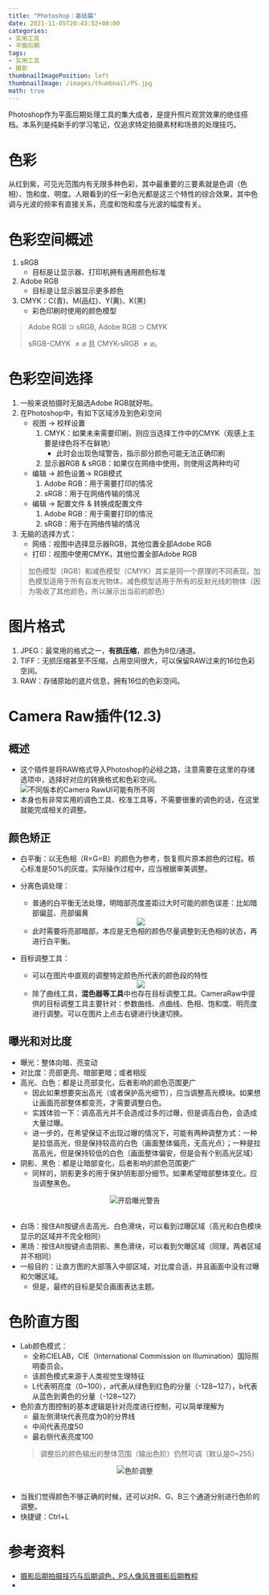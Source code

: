 ```yaml
---
title: "Photoshop：基础篇"
date: 2021-11-05T20:43:52+08:00
categories:
- 实用工具
- 平面后期
tags:
- 实用工具
- 摄影
thumbnailImagePosition: left
thumbnailImage: /images/thumbnail/PS.jpg
math: true
---
```

Photoshop作为平面后期处理工具的集大成者，是提升照片观赏效果的绝佳搭档。本系列是纯新手的学习笔记，仅追求特定拍摄素材和场景的处理技巧。
<!--more-->
# 色彩
从红到紫，可见光范围内有无限多种色彩，其中最重要的三要素就是色调（色相）、饱和度、明度。人眼看到的任一彩色光都是这三个特性的综合效果，其中色调与光波的频率有直接关系，亮度和饱和度与光波的幅度有关。
# 色彩空间概述
1. sRGB
    - 目标是让显示器、打印机拥有通用颜色标准
2. Adobe RGB
    - 目标是让显示器显示更多颜色
3. CMYK：C(青)、M(品红)、Y(黄)、K(黑)
    - 彩色印刷时使用的颜色模型
> Adobe RGB $\supset$ sRGB, Adobe RGB $\supset$ CMYK
>
> sRGB-CMYK $\ne \varnothing$ 且 CMYK-sRGB $\ne \varnothing$。
# 色彩空间选择
1. 一般来说拍摄时无脑选Adobe RGB就好啦。
2. 在Photoshop中，有如下区域涉及到色彩空间
    - 视图 -> 校样设置
        1. CMYK：如果未来需要印刷，则应当选择工作中的CMYK（观感上主要是绿色将不在鲜艳）
            - 此时会出现色域警告，指示部分颜色可能无法正确印刷
        2. 显示器RGB & sRGB：如果仅在网络中使用，则使用这两种均可
    - 编辑 -> 颜色设置-> RGB模式
        1. Adobe RGB：用于需要打印的情况
        2. sRGB：用于在网络传输的情况
    - 编辑 -> 配置文件 & 转换成配置文件
        1. Adobe RGB：用于需要打印的情况
        2. sRGB：用于在网络传输的情况
3. 无脑的选择方式：
    - 网络：视图中选择显示器RGB，其他位置全部Adobe RGB
    - 打印：视图中使用CMYK，其他位置全部Adobe RGB
> 加色模型（RGB）和减色模型（CMYK）其实是同一个原理的不同表现。加色模型适用于所有自发光物体，减色模型适用于所有的反射光线的物体（因为吸收了其他颜色，所以展示出当前的颜色）
# 图片格式
1. JPEG：最常用的格式之一，**有损压缩**，颜色为8位/通道。
2. TIFF：无损压缩甚至不压缩，占用空间很大，可以保留RAW过来的16位色彩空间。
3. RAW：存储原始的底片信息，拥有16位的色彩空间。
# Camera Raw插件(12.3)
## 概述
- 这个插件是将RAW格式导入Photoshop的必经之路，注意需要在这里的存储选项中，选择好对应的转换格式和色彩空间。
![不同版本的Camera RawUI可能有所不同](/images/Photoshop/CameraRawSaveOption.jpg)
- 本身也有非常实用的调色工具、校准工具等，不需要很重的调色的话，在这里就能完成相关的调整。
## 颜色矫正
- 白平衡：以无色相（R=G=B）的颜色为参考，恢复照片原本颜色的过程。核心标准是50%的灰度。实际操作过程中，应当根据审美调整。
- 分离色调处理：
    - 普通的白平衡无法处理，明暗部亮度差距过大时可能的颜色误差：比如暗部偏蓝、亮部偏黄
    <center><img src = "/images/Photoshop/CameraRawSaveColorFix1.jpg"></center>

    - 此时需要将亮部暗部，本应是无色相的颜色尽量调整到无色相的状态，再进行白平衡。
- 目标调整工具：
    - 可以在图片中直观的调整特定颜色所代表的颜色段的特性
    <center><img src = "/images/Photoshop/CameraRawTargetAdjustTool.png"></center>
    
    - 除了曲线工具，**混色器等工具**中也存在目标调整工具。CameraRaw中提供的目标调整工具主要针对：参数曲线、点曲线、色相、饱和度、明亮度进行调整。可以在图片上点击右键进行快速切换。
## 曝光和对比度
- 曝光：整体向暗、亮变动
- 对比度：亮部更亮、暗部更暗；或者相反
- 高光、白色：都是让亮部变化，后者影响的颜色范围更广
    - 因此如果想要突出高光（或者保护高光细节），应当调整高光模块。如果想让画面亮部整体都变亮，才需要调整白色。
    - 实践体验一下：调高高光并不会造成过多的过曝，但是调高白色，会造成大量过曝。
    - 进一步的，在希望保证不出现过曝的情况下，可能有两种调整方式：一种是拉低高光，但是保持较高的白色（画面整体偏亮，无高光点）；一种是拉高高光，但是保持较低的白色（画面整体偏安，但是会有个别高光区域）
- 阴影、黑色：都是让暗部变化，后者影响的颜色范围更广
    - 同样的，阴影更多的用于保护阴影部分细节。如果希望暗部整体变化，应当调整黑色。
<center><img src = '/images/Photoshop/rectWarn.png'/>开启曝光警告</br></center></br>

- 白场：按住Alt按键点击高光、白色滑块，可以看到过曝区域（高光和白色模块显示的区域并不完全相同）
- 黑场：按住Alt按键点击阴影、黑色滑块，可以看到欠曝区域（同理，两者区域并不相同）
- 一般目的：让直方图的大部落入中部区域，对比度合适，并且画面中没有过曝和欠曝区域。
    - 但是，最终的目标是契合画面表达主题。
# 色阶直方图
- Lab颜色模式：
    - 全称CIELAB，CIE（International Commission on Illumination）国际照明委员会。
    - 该颜色模式来源于人类视觉生理特征
    - L代表明亮度（0~100），a代表从绿色到红色的分量（-128~127），b代表从蓝色到黄色的分量（-128~127）
- 色阶直方图控制的基本逻辑是针对亮度进行控制，可以简单理解为
    - 最左侧滑块代表亮度为0的分界线
    - 中间代表亮度50
    - 最右侧代表亮度100
    > 调整后的颜色输出的整体范围（输出色阶）仍然可调（默认是0~255）
<center><img src = '/images/Photoshop/levels.png'/>色阶调整</br></center></br>

- 当我们觉得颜色不够正确的时候，还可以对R、G、B三个通道分别进行色阶的调整。
- 快捷键：Ctrl+L
# 参考资料
- [摄影后期拍摄技巧与后期调色，PS人像风景摄影后期教程](https://www.bilibili.com/video/BV1gb4y167Sh?from=search&seid=10473265529199477631&spm_id_from=333.337.0.0)
- 